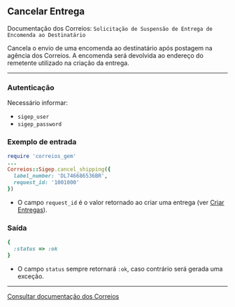 ## Cancelar Entrega

Documentação dos Correios: `Solicitação de Suspensão de Entrega de Encomenda ao Destinatário`

Cancela o envio de uma encomenda ao destinatário após postagem na agência dos Correios. A encomenda será devolvida
ao endereço do remetente utilizado na criação da entrega.

____

### Autenticação
Necessário informar:
* `sigep_user`
* `sigep_password`

### Exemplo de entrada

```ruby
require 'correios_gem'
...
Correios::Sigep.cancel_shipping({
  label_number: 'DL746686536BR',
  request_id: '1001000'
})
```
* O campo `request_id` é o valor retornado ao criar uma entrega (ver [Criar Entregas](CREATE_SHIPPINGS.md)).

### Saída

```ruby
{
  :status => :ok
}
```
* O campo `status` sempre retornará `:ok`, caso contrário será gerada uma exceção.
---

[Consultar documentação dos Correios](CORREIOS_DOCUMENT.pdf)
